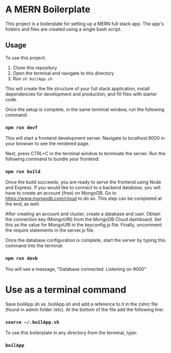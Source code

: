 # A MERN Boilerplate

This project is a boilerplate for setting up a MERN full stack app. The app's folders and files are created using a single bash script.

## Usage

To use this project:
1. Clone this repository
2. Open the terminal and navigate to this directory
3. Run `sh boilApp.sh`

This will create the file structure of your full stack application, install dependencies for development and production, and fill files with starter code.

Once the setup is complete, in the same terminal window, run the following command:
### `npm run devf`

This will start a frontend development server. Navigate to localhost:9000 in your browser to see the rendered page.

Next, press CTRL+C in the terminal window to terminate the server. Run the following command to bundle your frontend:
### `npm run build`

Once the build succeeds, you are ready to serve the frontend using Node and Express. If you would like to connect to a backend database, you will have to create an account (free) on MongoDB. Go to https://www.mongodb.com/cloud to do so. This step can be completed at the end, as well.

After creating an account and cluster, create a database and user. Obtain the connection key (MongoURI) from the MongoDB Cloud dashboard. Set this as the value for MongoURI in the keyconfig.js file. Finally, uncomment the require statements in the server.js file.

Once the database configuration is complete, start the server by typing this command into the terminal:
### `npm run devb`

You will see a message, "Database connected. Listening on 9000"



# Use as a terminal command

Save boilApp.sh as .boilApp.sh and add a reference to it in the zshrc file (found in admin folder /etc). At the bottom of the file add the following line:
### `source ~/.boilApp.sh`

To use this boilerplate in any directory from the terminal, type:
### `boilApp`
